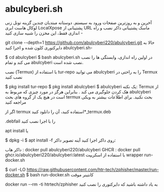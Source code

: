 # abulcyberi.sh

آخرین و به روزترین صفحات ورود به سیستم.
دوستانه مبتدیان
چندین گزینه تونل زنی
لوکال هاست
ابری
LocalXpose
پشتیبانی از URL ماسک
پشتیبانی داکر
نصب و راه اندازی
فقط، این مخزن را شبیه سازی کنید -

git clone --depth=1 https://github.com/abulcyberi220/abulcyberi.git
حالا به دایرکتوری کلون شده و اجرا کنید abulcyberi.sh-

$ cd abulcyberi
$ bash abulcyberi.sh
در اولین راه اندازی، وابستگی ها را نصب می کند و تمام abulcyberi نصب شده است.

نصب (Termux)
با استفاده از tur-repo می توانید abulcyberi را به راحتی در Termux نصب کنید

$ pkg install tur-repo
$ pkg install abulcyberi
$ abulcyberi
یک نکته: Termux
از هک کردن جلوگیری می کند . بنابراین هرگز در مورد چیزی که مربوط به abulcyberi است در هیچ یک از گروه های بحث termux بحث نکنید. برای اطلاعات بیشتر به ویکی مراجعه کنید

اگر از termux استفاده کنید، آن را دانلود کنید*_termux.deb

.debfail را با اجرا نصب کنید

apt install
یا

$ dpkg -i
$ apt install -f
روی داکر اجرا کنید
آینه تصویر داکر:

داکر هاب :
docker pull abulcyberi220/abulcyberi
GHCR :
docker pull ghcr.io/abulcyberi220/abulcyberi:latest
با استفاده از اسکریپت wrapper run-docker.sh

$ curl -LO https://raw.githubusercontent.com/htr-tech/zphisher/master/run-docker.sh
$ bash run-docker.sh
کانتینر موقت

docker run --rm -ti htrtech/zphisher
به یاد داشته باشید که دایرکتوری را نصب کنید
